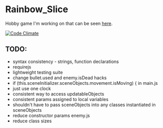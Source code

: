 Rainbow_Slice
=============

Hobby game I'm working on that can be seen [here](http://www.rainbowslice.com).

[![Code Climate](https://codeclimate.com/github/SimonHFrost/Rainbow_Slice.png)](https://codeclimate.com/github/SimonHFrost/Rainbow_Slice)

TODO:
-----

* syntax consistency - strings, function declarations
* requirejs
* lightweight testing suite
* change bullet.used and enemy.isDead hacks
* if (this.sceneInitializer.sceneObjects.movement.isMoving) { in main.js
* just use one clock
* consistent way to access updatableObjects
* consistent params assigned to local variables
* shouldn't have to pass sceneObjects into any classes instantiated in sceneObjects
* reduce constructor params enemy.js
* reduce class sizes

